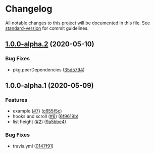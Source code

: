 # Changelog

All notable changes to this project will be documented in this file. See [standard-version](https://github.com/conventional-changelog/standard-version) for commit guidelines.

## [1.0.0-alpha.2](https://github.com/remaxjs/remax-recycle-view/compare/v1.0.0-alpha.1...v1.0.0-alpha.2) (2020-05-10)


### Bug Fixes

* pkg.peerDependencies ([35d5794](https://github.com/remaxjs/remax-recycle-view/commit/35d5794d9f376ab5375d4cb4bb3c7b81e6f077f2))

## 1.0.0-alpha.1 (2020-05-09)


### Features

* example ([#7](https://github.com/remaxjs/remax-recycle-view/issues/7)) ([c655f5c](https://github.com/remaxjs/remax-recycle-view/commit/c655f5cf20529f1603d3c6ff9b55372da82dcf4b))
* hooks and scroll ([#6](https://github.com/remaxjs/remax-recycle-view/issues/6)) ([6f9619b](https://github.com/remaxjs/remax-recycle-view/commit/6f9619b8326e82528ac279cf7279f5811822b9db))
* list height ([#2](https://github.com/remaxjs/remax-recycle-view/issues/2)) ([9a5bbe4](https://github.com/remaxjs/remax-recycle-view/commit/9a5bbe49910f841b3baa1a79fc72733421d23f6b))


### Bug Fixes

* travis.yml ([0147f91](https://github.com/remaxjs/remax-recycle-view/commit/0147f911299a33272c9f0a9ed415a5617819354c))
